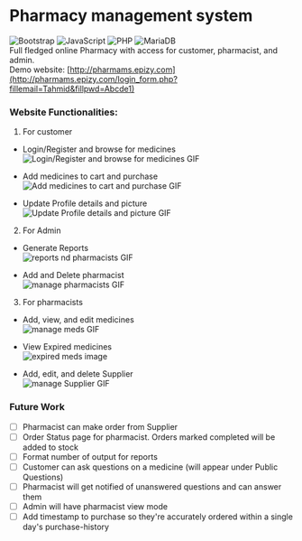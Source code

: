 # Pharmacy management system  
![Bootstrap](https://img.shields.io/badge/bootstrap-%23563D7C.svg?style=for-the-badge&logo=bootstrap&logoColor=white)
![JavaScript](https://img.shields.io/badge/javascript-%23323330.svg?style=for-the-badge&logo=javascript&logoColor=%23F7DF1E)
![PHP](https://img.shields.io/badge/php-%23777BB4.svg?style=for-the-badge&logo=php&logoColor=white)
![MariaDB](https://img.shields.io/badge/MariaDB-003545?style=for-the-badge&logo=mariadb&logoColor=white)  
Full fledged online Pharmacy with access for customer, pharmacist, and admin.  
Demo website: [http://pharmams.epizy.com](http://pharmams.epizy.com/login_form.php?fillemail=Tahmid&fillpwd=Abcde1)   

### Website Functionalities:
1. For customer
- Login/Register and browse for medicines  
![Login/Register and browse for medicines GIF](/readmeAssets/registerNdSearch.gif)  

- Add medicines to cart and purchase  
![Add medicines to cart and purchase GIF](/readmeAssets/cartNdPurchase.gif)  

- Update Profile details and picture  
![Update Profile details and picture GIF](/readmeAssets/updateProfile.gif)  


2. For Admin
- Generate Reports  
![reports nd pharmacists GIF](/readmeAssets/genReport.gif)  

- Add and Delete pharmacist  
![manage pharmacists GIF](/readmeAssets/managePharma.gif)  

3. For pharmacists
- Add, view, and edit medicines  
![manage meds GIF](/readmeAssets/manageMeds.gif)  

- View Expired medicines  
![expired meds image](/readmeAssets/exp.png)  

- Add, edit, and delete Supplier  
![manage Supplier GIF](/readmeAssets/manageSupp.gif)  

### Future Work
- [ ] Pharmacist can make order from Supplier  
- [ ] Order Status page for pharmacist. Orders marked completed will be added to stock  
- [ ] Format number of output for reports  
- [ ] Customer can ask questions on a medicine (will appear under Public Questions)
- [ ] Pharmacist will get notified of unanswered questions and can answer them
- [ ] Admin will have pharmacist view mode
- [ ] Add timestamp to purchase so they're accurately ordered within a single day's purchase-history
